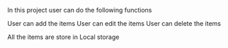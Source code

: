 In this project user can do the following functions 

User can add the items
User can edit the items
User can delete the items

All the items are store in Local storage
